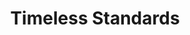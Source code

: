 ---
ee_id_thing: '105'
site: '1'
type: '2'
inv_num: 2011-081
add_credit:
url: 2011-081-timeless-standards
title: Timeless Standards
year: '2011'
display_year: '2011'
medium: Inkjet on canvas
dims: 56 x 40 inches
pitch: "​Scan of a Lacoste shirt."
ps:
live_url:
youtube:
https://github.com/coryarcangel/alu:
imgs: timeless-standards-2011-081-full-cropped-database-KA.jpg
subheading:
download:
commission:
related:
layout: things-i-made
---